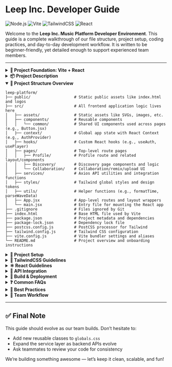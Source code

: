 # Leep Inc. Developer Guide

![Node.js](https://img.shields.io/badge/node-v20.12.2-brightgreen)
![Vite](https://img.shields.io/badge/bundler-vite_4.0-purple)
![TailwindCSS](https://img.shields.io/badge/tailwindcss-enabled-blue)
![React](https://img.shields.io/badge/react-18+-blue)

Welcome to the **Leep Inc. Music Platform Developer Environment**. This guide is a complete walkthrough of our file structure, project setup, coding practices, and day-to-day development workflow. It is written to be beginner-friendly, yet detailed enough to support experienced team members.

---

<details>
<summary><strong>🔧 Project Foundation: Vite + React</strong></summary>

This project is scaffolded with **React + Vite**, which provides a lightweight, modern development experience. Vite enables:

* Instant startup
* Lightning-fast hot module replacement (HMR)
* Simpler build tooling

> ✅ We are using [`@vitejs/plugin-react`](https://github.com/vitejs/vite-plugin-react/blob/main/packages/plugin-react), which relies on **Babel** for Fast Refresh.

To enable more powerful linting rules (e.g., type-aware), check out Vite's [React TypeScript template](https://github.com/vitejs/vite/tree/main/packages/create-vite/template-react-ts) and [typescript-eslint](https://typescript-eslint.io).

</details>

<details>
<summary><strong>📦 Project Description</strong></summary>

**Leep\_Inc** is a collaborative project focused on designing a user-centric music collaboration platform with an emphasis on **digital accessibility**, **workflow efficiency**, and **artist-driven tools**.

Commit SHA: `7623964f06e12e7cfc311f412c099de789683d15`

</details>

<details open>
<summary><strong>🧱 Project Structure Overview</strong></summary>

```
leep-platform/
├── public/                   # Static public assets like index.html and logos
├── src/                      # All frontend application logic lives here
│   ├── assets/               # Static assets like SVGs, images, etc.
│   ├── components/           # Reusable components
│   │   └── common/           # Shared UI components used across pages (e.g., Button.jsx)
│   ├── context/              # Global app state with React Context (e.g., AuthProvider)
│   ├── hooks/                # Custom React hooks (e.g., useAuth, usePlayer)
│   ├── pages/                # Top-level route pages
│   │   ├── Profile/          # Profile route and related layout/components
│   │   ├── Discovery/        # Discovery page components and logic
│   │   └── Collaboration/    # Collaboration/remix/upload UI
│   ├── services/             # Axios API utilities and integration functions
│   ├── styles/               # Tailwind global styles and design tokens
│   ├── utils/                # Helper functions (e.g., formatTime, parseWaveData)
│   ├── App.jsx               # App-level routes and layout wrappers
│   └── main.jsx              # Entry file for mounting the React app
├── .gitignore                # Files ignored by Git
├── index.html                # Base HTML file used by Vite
├── package.json              # Project metadata and dependencies
├── package-lock.json         # Dependency lock file
├── postcss.config.js         # PostCSS processor for Tailwind
├── tailwind.config.js        # Tailwind CSS configuration
├── vite.config.js            # Vite bundler settings and aliases
└── README.md                 # Project overview and onboarding instructions
```

</details>

<details>
<summary><strong>🚀 Project Setup</strong></summary>

### 1. Install Node.js

```bash
nvm install 20.12.2
nvm use 20.12.2
```

### 2. Clone the Repository

```bash
git clone <repo-url>
cd leep-platform
```

### 3. Install Dependencies

```bash
npm install
```

### 4. Install React Router DOM

```bash
npm install react-router-dom
```

### 5. Start the Development Server

```bash
npm run dev
```

Visit: `http://localhost:5173`

</details>

<details>
<summary><strong>🎨 TailwindCSS Guidelines</strong></summary>

Use utility classes or shared global classes defined in `src/styles/globals.css`. Examples include:

```jsx
<button className="btn-primary">Follow</button>
<div className="card-base">
  <h2 className="section-title">Top Songs</h2>
</div>
```

* Prefer `text-white`, `p-4`, `rounded-md`, etc. for layout.
* Use shared classes for buttons, cards, sections.

</details>

<details>
<summary><strong>⚛️ React Guidelines</strong></summary>

* Component filenames must use PascalCase: `TrackCard.jsx`
* Route pages live in `src/pages/RouteName/index.jsx`
* Shared components go in `src/components/common/`
* Global state goes in `context/`
* Hooks go in `hooks/`

</details>

<details>
<summary><strong>🔌 API Integration</strong></summary>

* Use `axios` wrappers in `services/`

```js
import api from './api';
export const fetchTracks = () => api.get('/tracks');
```

Use in component:

```jsx
useEffect(() => {
  fetchTracks().then(res => setTracks(res.data));
}, []);
```

</details>

<details>
<summary><strong>🧪 Build & Deployment</strong></summary>

```bash
npm run build      # Build production version
npm run preview    # Preview production build
```

</details>

<details>
<summary><strong>❓ Common FAQs</strong></summary>

* **Tailwind not working?** Ensure `globals.css` is imported + contains Tailwind layers.
* **Routing not working?** Wrap app in `<BrowserRouter>` and define routes in `<Routes>`.
* **What's `@/`?** It's an alias to `src/` (set in `vite.config.js`).

</details>

<details>
<summary><strong>🧼 Best Practices</strong></summary>

* Extract reusable logic into hooks/components.
* Prefer composition over large monoliths.
* Use comments for complex logic.
* Use Tailwind + shared utility classes only.

</details>

<details>
<summary><strong>👥 Team Workflow</strong></summary>

* Create feature branches for every PR.
* Run `npm run dev` to test locally.
* Use readable commit messages.
* Keep your code modular and clean.

</details>

---

## ✅ Final Note

This guide should evolve as our team builds. Don’t hesitate to:

* Add new reusable classes to `globals.css`
* Expand the service layer as backend APIs evolve
* Ask teammates to review your code for consistency

We’re building something awesome — let’s keep it clean, scalable, and fun!
